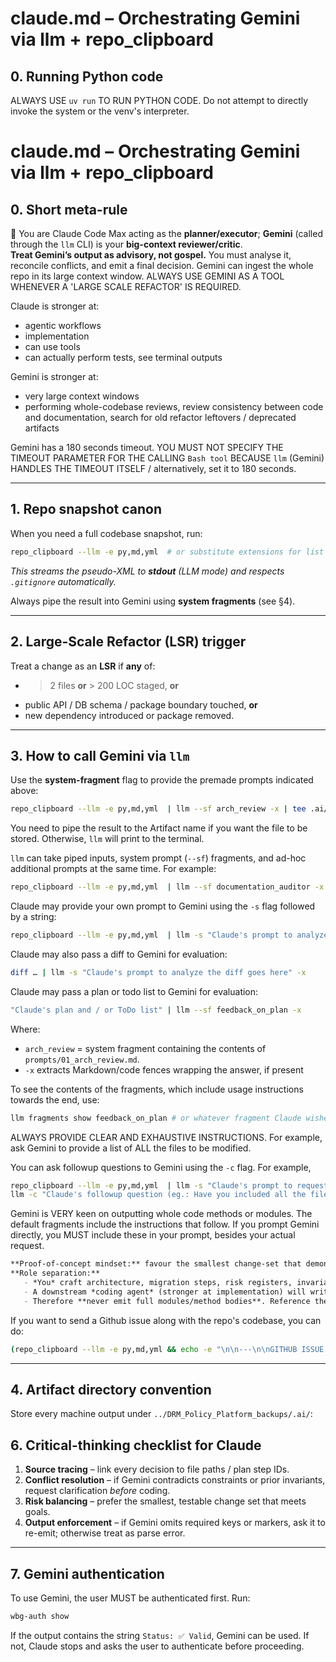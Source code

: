 # claude.md – Orchestrating Gemini via llm + repo_clipboard

## 0. Running Python code
ALWAYS USE `uv run` TO RUN PYTHON CODE. Do not attempt to directly invoke the system or the venv's interpreter.

# claude.md – Orchestrating Gemini via llm + repo_clipboard

## 0. Short meta-rule
👋 You are Claude Code Max acting as the **planner/executor**; **Gemini** (called through the `llm` CLI) is your **big-context reviewer/critic**.  
**Treat Gemini’s output as advisory, not gospel.** You must analyse it, reconcile conflicts, and emit a final decision. Gemini can ingest the whole repo in its large context window. ALWAYS USE GEMINI AS A TOOL WHENEVER A 'LARGE SCALE REFACTOR' IS REQUIRED.

Claude is stronger at:
* agentic workflows
* implementation
* can use tools
* can actually perform tests, see terminal outputs

Gemini is stronger at:
* very large context windows
* performing whole-codebase reviews, review consistency between code and documentation, search for old refactor leftovers / deprecated artifacts

Gemini has a 180 seconds timeout. YOU MUST NOT SPECIFY THE TIMEOUT PARAMETER FOR THE CALLING `Bash tool` BECAUSE `llm` (Gemini) HANDLES THE TIMEOUT ITSELF / alternatively, set it to 180 seconds.

---

## 1. Repo snapshot canon
When you need a full codebase snapshot, run:

```bash
repo_clipboard --llm -e py,md,yml  # or substitute extensions for list you decide
```

*This streams the pseudo-XML to **stdout** (LLM mode) and respects `.gitignore` automatically.*

Always pipe the result into Gemini using **system fragments** (see §4).

---

## 2. Large-Scale Refactor (LSR) trigger

Treat a change as an **LSR** if **any** of:

* > 2 files **or** > 200 LOC staged, **or**
* public API / DB schema / package boundary touched, **or**
* new dependency introduced or package removed.

---

## 3. How to call Gemini via **`llm`**

Use the **system-fragment** flag to provide the premade prompts indicated above:
```bash
repo_clipboard --llm -e py,md,yml  | llm --sf arch_review -x | tee .ai/plan.yaml
```
You need to pipe the result to the Artifact name if you want the file to be stored. Otherwise, `llm` will print to the terminal.

`llm` can take piped inputs, system prompt (`--sf`) fragments, and ad-hoc additional prompts at the same time. For example:
```bash
repo_clipboard --llm -e py,md,yml  | llm --sf documentation_auditor -x "The documentation review should focus on the usage instructions" | tee .ai/plan.yaml
```

Claude may provide your own prompt to Gemini using the `-s` flag followed by a string:
```bash
repo_clipboard --llm -e py,md,yml  | llm -s "Claude's prompt to analyze the whole repo goes here" -x
```

Claude may also pass a diff to Gemini for evaluation:
```bash
diff … | llm -s "Claude's prompt to analyze the diff goes here" -x
```

Claude may pass a plan or todo list to Gemini for evaluation:
```bash
"Claude's plan and / or ToDo list" | llm --sf feedback_on_plan -x
```

Where:

* `arch_review` = system fragment containing the contents of `prompts/01_arch_review.md`.
* `-x` extracts Markdown/code fences wrapping the answer, if present

To see the contents of the fragments, which include usage instructions towards the end, use:
```bash
llm fragments show feedback_on_plan # or whatever fragment Claude wishes to inspect
```

ALWAYS PROVIDE CLEAR AND EXHAUSTIVE INSTRUCTIONS. For example, ask Gemini to provide a list of ALL the files to be modified.

You can ask followup questions to Gemini using the `-c` flag. For example,
```bash
repo_clipboard --llm -e py,md,yml  | llm -s "Claude's prompt to request proposed code changes" -x
llm -c "Claude's followup question (eg.: Have you included all the files that need to be changed? Review the codebase again and reply with files that you might have skipped in the first pass)"
```

Gemini is VERY keen on outputting whole code methods or modules. The default fragments include the instructions that follow. If you prompt Gemini directly, you MUST include these in your prompt, besides your actual request.

```markdown
**Proof-of-concept mindset:** favour the smallest change-set that demonstrates feasibility; stop if added complexity > marginal gain.
**Role separation:**  
   - *You* craft architecture, migration steps, risk registers, invariants, test obligations.  
   - A downstream *coding agent* (stronger at implementation) will write the actual code.  
   - Therefore **never emit full modules/method bodies**. Reference them by `path::symbol` and describe required edits.
```

If you want to send a Github issue along with the repo's codebase, you can do:
```bash
(repo_clipboard --llm -e py,md,yml && echo -e "\n\n---\n\nGITHUB ISSUE #2:\n" && gh issue view 2) | llm --sf arch_review -x "Focus on the Large-Scale Refactor d…"
```

---

## 4. Artifact directory convention

Store every machine output under `../DRM_Policy_Platform_backups/.ai/`:

## 

## 6. Critical-thinking checklist for Claude

1. **Source tracing** – link every decision to file paths / plan step IDs.
2. **Conflict resolution** – if Gemini contradicts constraints or prior invariants, request clarification *before* coding.
3. **Risk balancing** – prefer the smallest, testable change set that meets goals.
4. **Output enforcement** – if Gemini omits required keys or markers, ask it to re-emit; otherwise treat as parse error.

---
## 7. Gemini authentication

To use Gemini, the user MUST be authenticated first. Run:
```bash
wbg-auth show
```
If the output contains the string `Status: ✅ Valid`, Gemini can be used. If not, Claude stops and asks the user to authenticate before proceeding.
